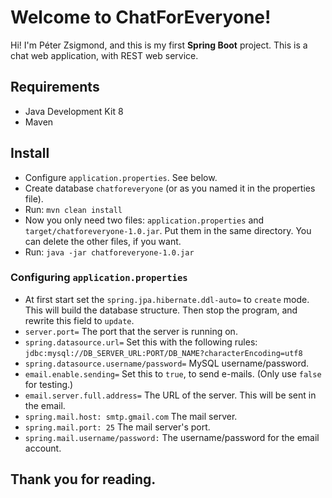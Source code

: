 ﻿# Welcome to ChatForEveryone!

Hi! I'm Péter Zsigmond, and this is my first **Spring Boot** project. This is a chat web application, with REST web service.

## Requirements
 - Java Development Kit 8
 - Maven
 
## Install
 - Configure `application.properties`. See below.
 - Create database `chatforeveryone` (or as you named it in the properties file).
 - Run: `mvn clean install`
 - Now you only need two files: `application.properties` and `target/chatforeveryone-1.0.jar`. Put them in the same directory. You can delete the other files, if you want.
 - Run: `java -jar chatforeveryone-1.0.jar`
 
### Configuring `application.properties`
 - At first start set the `spring.jpa.hibernate.ddl-auto=` to `create` mode. This will build the database structure. Then stop the program, and rewrite this field to `update`.
 - `server.port=` The port that the server is running on.
 - `spring.datasource.url=` Set this with the following rules: `jdbc:mysql://DB_SERVER_URL:PORT/DB_NAME?characterEncoding=utf8`
 - `spring.datasource.username/password=` MySQL username/password.
 - `email.enable.sending=` Set this to `true`, to send e-mails. (Only use `false` for testing.)
 - `email.server.full.address=` The URL of the server. This will be sent in the email.
 - `spring.mail.host: smtp.gmail.com` The mail server.
 - `spring.mail.port: 25` The mail server's port.
 - `spring.mail.username/password:` The username/password for the email account.

## Thank you for reading.

